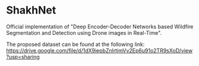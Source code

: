# ShakhNet
Official implementation of "Deep Encoder-Decoder Networks based Wildfire Segmentation and Detection using Drone images in Real-Time".

The proposed dataset can be found at the following link:
https://drive.google.com/file/d/1dX9iepbZnlrtjmVv2Ep6u91o2TR9sXoD/view?usp=sharing

